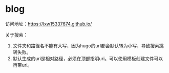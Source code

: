 # blog

访问地址：https://lxw15337674.github.io/

关于搜索：

1. 文件夹和路径名不能有大写，因为hugo的url都会默认转为小写，导致搜索跳转失败。
2. 默认生成的uri是相对路径，必须在顶部指明uri。可以使用模板创建文件可以再带uri。

